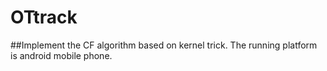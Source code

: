 # OTtrack
##Implement the CF algorithm based on kernel trick. The running platform is android mobile phone.